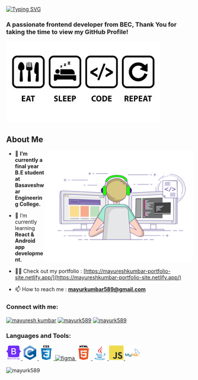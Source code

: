 [![Typing SVG](https://readme-typing-svg.herokuapp.com?font=Akaya+Telivigala&size=40&duration=4000&pause=1000&color=23162D&random=false&width=700&lines=Hello+Everyone+%F0%9F%91%8B%2C+I'm+Mayuresh+Kumbar)](https://git.io/typing-svg)

 <h3>A passionate frontend developer from BEC,  Thank You for taking the time to view my GitHub Profile! </h3>
<div> <img src="eatsleep.jpg"> </div>

<h2> About Me </h2>
<img width="400" align="right" alt="Github" src="coding.gif" />

- 🌱  **I’m currently a final year B.E student at Basaveshwar Engineering College.**
 
- 🌱 I’m currently learning **React & Android app development.**

- 👨‍💻 Check out my portfolio : [https://mayureshkumbar-portfolio-site.netlify.app/](https://mayureshkumbar-portfolio-site.netlify.app/)

- 📫 How to reach me : **mayurkumbar589@gmail.com**

<h3 align="left">Connect with me:</h3>
<p align="left">
<a href="https://linkedin.com/in/mayuresh kumbar" target="blank"><img align="center" src="https://raw.githubusercontent.com/rahuldkjain/github-profile-readme-generator/master/src/images/icons/Social/linked-in-alt.svg" alt="mayuresh kumbar" height="30" width="40" /></a>
<a href="https://instagram.com/mayurk589" target="blank"><img align="center" src="https://raw.githubusercontent.com/rahuldkjain/github-profile-readme-generator/master/src/images/icons/Social/instagram.svg" alt="mayurk589" height="30" width="40" /></a>
<a href="https://www.codechef.com/users/mayurk589" target="blank"><img align="center" src="https://cdn.jsdelivr.net/npm/simple-icons@3.1.0/icons/codechef.svg" alt="mayurk589" height="30" width="40" /></a>
</p>

<h3 align="left">Languages and Tools:</h3>
<p align="left"> <a href="https://getbootstrap.com" target="_blank" rel="noreferrer"> <img src="https://raw.githubusercontent.com/devicons/devicon/master/icons/bootstrap/bootstrap-plain-wordmark.svg" alt="bootstrap" width="40" height="40"/> </a> <a href="https://www.cprogramming.com/" target="_blank" rel="noreferrer"> <img src="https://raw.githubusercontent.com/devicons/devicon/master/icons/c/c-original.svg" alt="c" width="40" height="40"/> </a> <a href="https://www.w3schools.com/css/" target="_blank" rel="noreferrer"> <img src="https://raw.githubusercontent.com/devicons/devicon/master/icons/css3/css3-original-wordmark.svg" alt="css3" width="40" height="40"/> </a> <a href="https://www.figma.com/" target="_blank" rel="noreferrer"> <img src="https://www.vectorlogo.zone/logos/figma/figma-icon.svg" alt="figma" width="40" height="40"/> </a> <a href="https://www.w3.org/html/" target="_blank" rel="noreferrer"> <img src="https://raw.githubusercontent.com/devicons/devicon/master/icons/html5/html5-original-wordmark.svg" alt="html5" width="40" height="40"/> </a> <a href="https://www.java.com" target="_blank" rel="noreferrer"> <img src="https://raw.githubusercontent.com/devicons/devicon/master/icons/java/java-original.svg" alt="java" width="40" height="40"/> </a> <a href="https://developer.mozilla.org/en-US/docs/Web/JavaScript" target="_blank" rel="noreferrer"> <img src="https://raw.githubusercontent.com/devicons/devicon/master/icons/javascript/javascript-original.svg" alt="javascript" width="40" height="40"/> </a> <a href="https://www.mysql.com/" target="_blank" rel="noreferrer"> <img src="https://raw.githubusercontent.com/devicons/devicon/master/icons/mysql/mysql-original-wordmark.svg" alt="mysql" width="40" height="40"/> </a> </p>

<p><img align="center" src="https://github-readme-stats.vercel.app/api/top-langs?username=mayurk589&show_icons=true&locale=en&layout=compact" alt="mayurk589" /></p>

